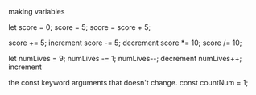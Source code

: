making variables

let score = 0;
score = 5;
score = score + 5;

score += 5; increment
score -= 5; decrement
score *= 10; 
score /= 10; 


let numLives = 9;
numLives -= 1;
numLives--; decrement
numLives++; increment

the const keyword arguments that doesn't change.
const countNum = 1;